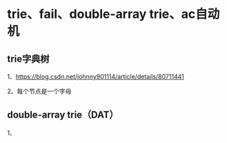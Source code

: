 # trie、fail、double-array trie、ac自动机

## trie字典树
1、https://blog.csdn.net/johnny901114/article/details/80711441

2、每个节点是一个字母

## double-array trie（DAT）
1、
